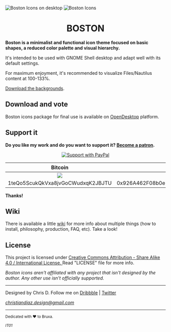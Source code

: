 ![Boston Icons on desktop](https://github.com/heychrisd/Boston-Icons/blob/master/Pictures/Boston%20C.png)
![Boston Icons](https://github.com/heychrisd/Boston-Icons/blob/master/Pictures/Boston%20icons.png)

<h1 align="center">
 BOSTON
</h1>

**Boston is a minimalist and functional icon theme focused on basic shapes, a reduced color palette and visual hierarchy.**

It's intended to be used with GNOME Shell desktop and adapt well with its default settings.

For maximum enjoyment, it's recommended to visualize Files/Nautilus content at 100-133%.

[Download the backgrounds](https://www.pling.com/p/1381664/).

## Download and vote

Boston icons package for final use is available on [OpenDesktop](https://www.opendesktop.org/p/1012402/) platform.

## Support it

**Do you like my work and do you want to support it? [Become a patron](https://github.com/heychrisd/Boston-Icons/wiki/Patrons).** 

<p align="center">
  <a href="https://www.paypal.me/ChrisDiaz" target="_blank"><img src="https://i.ibb.co/dpvHPb4/Support-Pay-Pal.png" title="Support with PayPal"></a>
</p>

Bitcoin                    |  Ethereum
:-------------------------:|:-------------------------:
![](https://i.ibb.co/gvW9msn/Bitcoin-direction.png)  |  ![](https://i.ibb.co/Q8F2djf/Ethereum-direction.png)
1teQo5ScukQkVxa8jvGoCWudxqK2JBJTU | 0x926A462F08b0e106fe834eC87049fa788093225D
 
**Thanks!**

## Wiki
There is available a little [wiki](https://github.com/heychrisd/Boston-Icons/wiki) for more info about multiple things (how to install, philosophy, production, FAQ, etc). Take a look!

## License

This project is licensed under [Creative Commons Attribution - Share Alike 4.0 / International License. ](https://creativecommons.org/licenses/by-sa/4.0/legalcode)
Read "LICENSE" file for more info.

*Boston icons aren't affiliated with any project that isn't designed by the author.
Any other use isn't officially supported.*

---

Designed by Chris D. Follow me on [Dribbble](https://dribbble.com/chrisdiaz) | [Twitter](https://twitter.com/hey_chris_d)

*christiandiaz.design@gmail.com*

---

<sub>Dedicated with :heart: to Bruxa.<sub>
  
<sub>*IT01*<sub>

